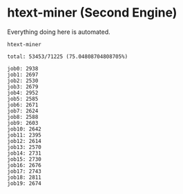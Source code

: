 # htext-miner (Second Engine)

Everything doing here is automated.

```
htext-miner

total: 53453/71225 (75.04808704808705%)

job0: 2938
job1: 2697
job2: 2530
job3: 2679
job4: 2952
job5: 2585
job6: 2671
job7: 2624
job8: 2588
job9: 2603
job10: 2642
job11: 2395
job12: 2614
job13: 2570
job14: 2731
job15: 2730
job16: 2676
job17: 2743
job18: 2811
job19: 2674
```